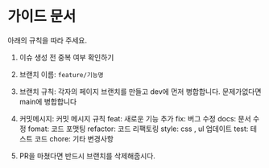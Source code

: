 # 가이드 문서

아래의 규칙을 따라 주세요.

1. 이슈 생성 전 중복 여부 확인하기 

2. 브랜치 이름: `feature/기능명`

3. 브랜치 규칙: 각자의 페이지 브랜치를 만들고 dev에 먼저 병합합니다. 문제가없다면 main에 병합합니다

4. 커밋메시지: 커밋 메시지 규칙
    feat: 새로운 기능 추가
    fix: 버그 수정
    docs: 문서 수정
    fomat: 코드 포맷팅
    refactor: 코드 리팩토링
    style: css , ul 업데이트
    test: 테스트 코드
    chore: 기타 변경사항

5. PR을 마쳤다면 반드시 브랜치를 삭제해줍시다.